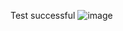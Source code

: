 Test successful 
![image](https://github.com/jamelChadha/CleanArchitecture-ArchitectureTests/assets/126973644/0bbe4f8b-4b57-4cfd-bb69-c64a0038bf22)
